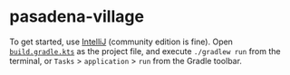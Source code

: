 # pasadena-village

To get started, use [IntelliJ](https://www.jetbrains.com/idea/download/#section=windows) (community edition is fine). Open [`build.gradle.kts`](build.gradle.kts) as the project file, and execute `./gradlew run` from the terminal, or `Tasks` > `application` > `run` from the Gradle toolbar.
